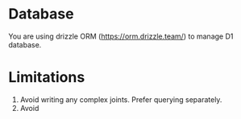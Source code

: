 # Database
You are using drizzle ORM (https://orm.drizzle.team/) to manage D1 database.

# Limitations
1. Avoid writing any complex joints. Prefer querying separately.
2. Avoid 